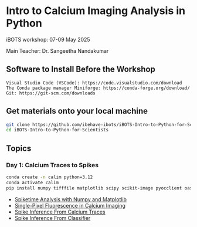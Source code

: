 # Intro to Calcium Imaging Analysis in Python
iBOTS workshop: 07-09 May 2025 

Main Teacher: Dr. Sangeetha Nandakumar

## Software to Install Before the Workshop

    Visual Studio Code (VSCode): https://code.visualstudio.com/download
    The Conda package manager Miniforge: https://conda-forge.org/download/
    Git: https://git-scm.com/downloads

## Get materials onto your local machine

```sh
git clone https://github.com/ibehave-ibots/iBOTS-Intro-to-Python-for-Scientists.git
cd iBOTS-Intro-to-Python-for-Scientists
```

## Topics

### Day 1: Calcium Traces to Spikes

```sh
conda create -n calim python=3.12
conda activate calim
pip install numpy tifffile matplotlib scipy scikit-image pyocclient oasis-deconv
```

- [Spiketime Analysis with Numpy and Matplotlib](day1/01.%20Spiketime%20Analysis%20with%20Numpy%20and%20Matplotlib.ipynb)
- [Single-Pixel Fluorescence in Calcium Imaging](day1/02.%20Single-Pixel%20Fluorescence%20in%20Calcium%20Imaging.ipynb)
- [Spike Inference From Calcium Traces](day1/03.%20Spike%20Inference%20From%20Calcium%20Traces.ipynb)
- [Spike Inference From Classifier](day1/04.%20Spike%20Inference%20From%20Classifier.md)



